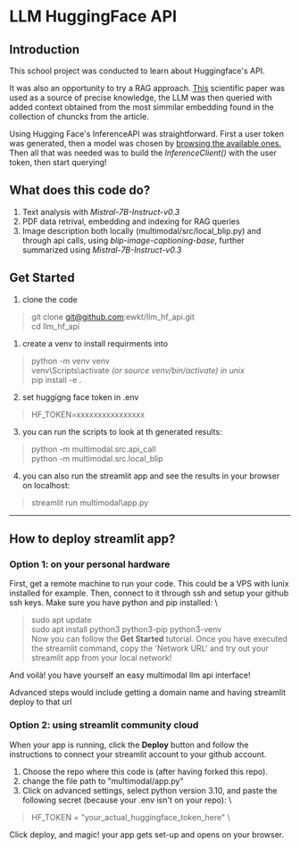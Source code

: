 # LLM HuggingFace API

## Introduction

This school project was conducted to learn about Huggingface's API.

It was also an opportunity to try a RAG approach. [This](https://arxiv.org/pdf/2502.15214) scientific paper was used as a source of precise knowledge, the LLM was then queried with added context obtained from the most simmilar embedding found in the collection of chuncks from the article.

Using Hugging Face's InferenceAPI was straightforward. First a user token was generated, then a model was chosen by [browsing the available ones.](https://huggingface.co/models?inference_provider=hf-inference&pipeline_tag=text-generation&sort=trending)
Then all that was needed was to build the *InferenceClient()* with the user token, then start querying!

## What does this code do?

1. Text analysis with *Mistral-7B-Instruct-v0.3*
2. PDF data retrival, embedding and indexing for RAG queries
3. Image description both locally (multimodal/src/local_blip.py) and through api calls, using *blip-image-captioning-base*, further summarized using *Mistral-7B-Instruct-v0.3*

## Get Started

1. clone the code
> git clone git@github.com:ewkt/llm_hf_api.git \
> cd llm_hf_api

1. create a venv to install requirments into
> python -m venv venv \
> venv\Scripts\activate *(or source venv/bin/activate) in unix* \
> pip install -e .

2. set huggigng face token in .env
> HF_TOKEN=xxxxxxxxxxxxxxxx

3. you can run the scripts to look at th generated results:

> python -m multimodal.src.api_call \
> python -m multimodal.src.local_blip

4. you can also run the streamlit app and see the results in your browser on localhost:

> streamlit run multimodal\app.py
--------

## How to deploy streamlit app?

### Option 1: on your personal hardware

First, get a remote machine to run your code. This could be a VPS with lunix installed for example. Then, connect to it through ssh and setup your github ssh keys. Make sure you have python and pip installed: \
> sudo apt update \
> sudo apt install python3 python3-pip python3-venv \
Now you can follow the **Get Started** tutorial. Once you have executed the streamlit command, copy the 'Network URL' and try out your streamlit app from your local network!

And voilà! you have yourself an easy multimodal llm api interface!

Advanced steps would include getting a domain name and having streamlit deploy to that url

### Option 2: using streamlit community cloud

When your app is running, click the **Deploy** button and follow the instructions to connect your streamlit account to your github account. 
1. Choose the repo where this code is (after having forked this repo).
2. change the file path to "multimodal/app.py"
3. Click on advanced settings, select python version 3.10, and paste the following secret (because your .env isn't on your repo): \
> HF_TOKEN = "your_actual_huggingface_token_here" \

Click deploy, and magic! your app gets set-up and opens on your browser.